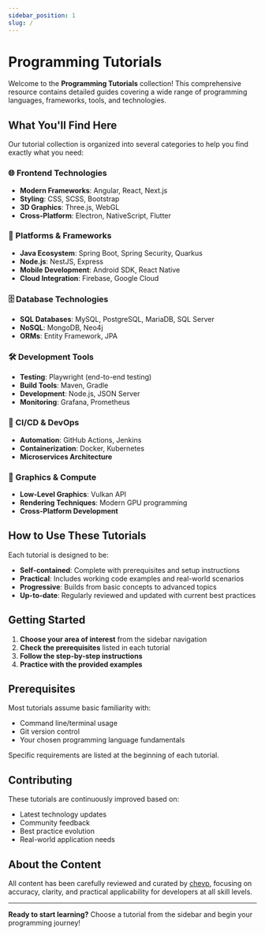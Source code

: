 ```yaml
---
sidebar_position: 1
slug: /
---
```


# Programming Tutorials

Welcome to the **Programming Tutorials** collection! This comprehensive resource contains detailed guides covering a wide range of programming languages, frameworks, tools, and technologies.

## What You'll Find Here

Our tutorial collection is organized into several categories to help you find exactly what you need:

### 🌐 Frontend Technologies
- **Modern Frameworks**: Angular, React, Next.js
- **Styling**: CSS, SCSS, Bootstrap
- **3D Graphics**: Three.js, WebGL
- **Cross-Platform**: Electron, NativeScript, Flutter

### 🚀 Platforms & Frameworks
- **Java Ecosystem**: Spring Boot, Spring Security, Quarkus
- **Node.js**: NestJS, Express
- **Mobile Development**: Android SDK, React Native
- **Cloud Integration**: Firebase, Google Cloud

### 🗄️ Database Technologies
- **SQL Databases**: MySQL, PostgreSQL, MariaDB, SQL Server
- **NoSQL**: MongoDB, Neo4j
- **ORMs**: Entity Framework, JPA

### 🛠️ Development Tools
- **Testing**: Playwright (end-to-end testing)
- **Build Tools**: Maven, Gradle
- **Development**: Node.js, JSON Server
- **Monitoring**: Grafana, Prometheus

### 🔄 CI/CD & DevOps
- **Automation**: GitHub Actions, Jenkins
- **Containerization**: Docker, Kubernetes
- **Microservices Architecture**

### 🎨 Graphics & Compute
- **Low-Level Graphics**: Vulkan API
- **Rendering Techniques**: Modern GPU programming
- **Cross-Platform Development**

## How to Use These Tutorials

Each tutorial is designed to be:

- **Self-contained**: Complete with prerequisites and setup instructions
- **Practical**: Includes working code examples and real-world scenarios
- **Progressive**: Builds from basic concepts to advanced topics
- **Up-to-date**: Regularly reviewed and updated with current best practices

## Getting Started

1. **Choose your area of interest** from the sidebar navigation
2. **Check the prerequisites** listed in each tutorial
3. **Follow the step-by-step instructions**
4. **Practice with the provided examples**

## Prerequisites

Most tutorials assume basic familiarity with:
- Command line/terminal usage
- Git version control
- Your chosen programming language fundamentals

Specific requirements are listed at the beginning of each tutorial.

## Contributing

These tutorials are continuously improved based on:
- Latest technology updates
- Community feedback
- Best practice evolution
- Real-world application needs

## About the Content

All content has been carefully reviewed and curated by [chevp](https://github.com/chevp), focusing on accuracy, clarity, and practical applicability for developers at all skill levels.

---

**Ready to start learning?** Choose a tutorial from the sidebar and begin your programming journey!